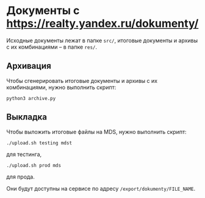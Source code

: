 # Документы с https://realty.yandex.ru/dokumenty/

Исходные документы лежат в папке `src/`, итоговые документы и архивы с их комбинациями – в папке `res/`.

## Архивация

Чтобы сгенерировать итоговые документы и архивы с их комбинациями, нужно выполнить скрипт:
```
python3 archive.py
```

## Выкладка

Чтобы выложить итоговые файлы на MDS, нужно выполнить скрипт:
```
./upload.sh testing mdst
```
для тестинга,
```
./upload.sh prod mds
```
для прода.

Они будут доступны на сервисе по адресу `/export/dokumenty/FILE_NAME`.

